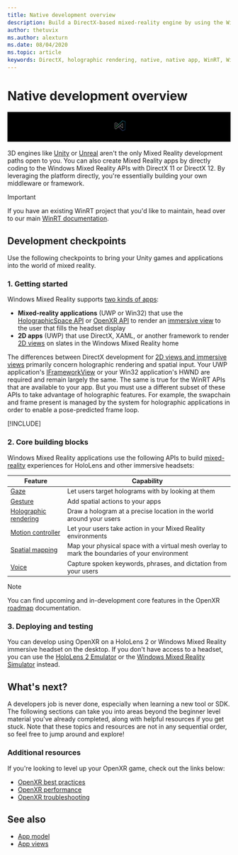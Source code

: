 ```yaml
---
title: Native development overview 
description: Build a DirectX-based mixed-reality engine by using the Windows Mixed Reality APIs directly.
author: thetuvix
ms.author: alexturn
ms.date: 08/04/2020
ms.topic: article
keywords: DirectX, holographic rendering, native, native app, WinRT, WinRT app, platform APIs, custom engine, middleware
---
```


# Native development overview

![Native banner logo](../images/native_logo_banner.png)

3D engines like [Unity](../unity/unity-development-overview.md) or [Unreal](../unreal/unreal-development-overview.md) aren't the only Mixed Reality development paths open to you. You can also create Mixed Reality apps by directly coding to the Windows Mixed Reality APIs with DirectX 11 or DirectX 12. By leveraging the platform directly, you're essentially building your own middleware or framework. 

> [!IMPORTANT]
> If you have an existing WinRT project that you'd like to maintain, head over to our main [WinRT documentation](creating-a-holographic-directx-project.md). 

## Development checkpoints

Use the following checkpoints to bring your Unity games and applications into the world of mixed reality.

### 1. Getting started

Windows Mixed Reality supports [two kinds of apps](../../design/app-views.md):
* **Mixed-reality applications** (UWP or Win32) that use the [HolographicSpace API](getting-a-holographicspace.md) or [OpenXR API](openxr.md) to render an [immersive view](../../design/app-views.md) to the user that fills the headset display
* **2D apps** (UWP) that use DirectX, XAML, or another framework to render [2D views](../../design/app-views.md#2d-views) on slates in the Windows Mixed Reality home

The differences between DirectX development for [2D views and immersive views](../../design/app-views.md) primarily concern holographic rendering and spatial input. Your UWP application's [IFrameworkView](https://msdn.microsoft.com/library/windows/apps/windows.applicationmodel.core.iframeworkview.aspx) or your Win32 application's HWND are required and remain largely the same. The same is true for the WinRT APIs that are available to your app. But you must use a different subset of these APIs to take advantage of holographic features. For example, the swapchain and frame present is managed by the system for holographic applications in order to enable a pose-predicted frame loop.

[!INCLUDE[](../includes/native-getting-started.md)]

### 2. Core building blocks

Windows Mixed Reality applications use the following APIs to build [mixed-reality](../../discover/mixed-reality.md) experiences for HoloLens and other immersive headsets:

|  Feature  |  Capability  |
| --- | --- |
| [Gaze](../../design/gaze-and-commit.md) | Let users target holograms with by looking at them |
| [Gesture](../../design/gaze-and-commit.md#composite-gestures) | Add spatial actions to your apps |
| [Holographic rendering](../platform-capabilities-and-apis/rendering.md) | Draw a hologram at a precise location in the world around your users |
| [Motion controller](../../design/motion-controllers.md) | Let your users take action in your Mixed Reality environments |
| [Spatial mapping](../../design/spatial-mapping.md) | Map your physical space with a virtual mesh overlay to mark the boundaries of your environment |
| [Voice](../../design/voice-input.md) | Capture spoken keywords, phrases, and dictation from your users |
 
> [!NOTE]
> You can find upcoming and in-development core features in the OpenXR [roadmap](openxr.md#roadmap) documentation.

### 3. Deploying and testing

You can develop using OpenXR on a HoloLens 2 or Windows Mixed Reality immersive headset on the desktop.  If you don't have access to a headset, you can use the [HoloLens 2 Emulator](../platform-capabilities-and-apis/using-the-hololens-emulator.md) or the [Windows Mixed Reality Simulator](../platform-capabilities-and-apis/using-the-windows-mixed-reality-simulator.md) instead.

## What's next?

A developers job is never done, especially when learning a new tool or SDK. The following sections can take you into areas beyond the beginner level material you've already completed, along with helpful resources if you get stuck. Note that these topics and resources are not in any sequential order, so feel free to jump around and explore!

### Additional resources

If you're looking to level up your OpenXR game, check out the links below:

* [OpenXR best practices](openxr-best-practices.md)
* [OpenXR performance](openxr-performance.md)
* [OpenXR troubleshooting](openxr-troubleshooting.md)

## See also
* [App model](../../design/app-model.md)
* [App views](../../design/app-views.md)
